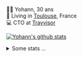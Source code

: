 <p>
  👨🏻 <bold>Yohann</bold>, 30 ans<br/>
  💼 Living in <a href="https://www.google.com/maps?q=toulouse">Toulouse</a>, France<br/>
  💻 CTO at <a href="https://trayvisor.com/">Trayvisor</a><br/>
</p>

<a href="https://github.com/anuraghazra/github-readme-stats"><img align="center" src="https://github-readme-stats-dviw-8taegaswk-yohann84ls-projects.vercel.app//api?username=yohann84L&show_icons=true&include_all_commits=true" alt="Yohann's github stats" /> </a>


<details>
  <summary>Some stats ...</summary><br/>
  

<!--START_SECTION:waka-->
![Code Time](http://img.shields.io/badge/Code%20Time-1%2C331%20hrs%2010%20mins-blue)

![Profile Views](http://img.shields.io/badge/Profile%20Views-0-blue)

**🐱 My GitHub Data** 

> 📦 441.0 kB Used in GitHub's Storage 
 > 
> 🏆 539 Contributions in the Year 2025
 > 
> 🚫 Not Opted to Hire
 > 
> 📜 26 Public Repositories 
 > 
> 🔑 21 Private Repositories 
 > 
**I'm an Early 🐤** 

```text
🌞 Morning                28900 commits       ███████░░░░░░░░░░░░░░░░░░   29.63 % 
🌆 Daytime                56485 commits       ██████████████░░░░░░░░░░░   57.90 % 
🌃 Evening                12010 commits       ███░░░░░░░░░░░░░░░░░░░░░░   12.31 % 
🌙 Night                  154 commits         ░░░░░░░░░░░░░░░░░░░░░░░░░   00.16 % 
```
📅 **I'm Most Productive on Wednesday** 

```text
Monday                   18732 commits       █████░░░░░░░░░░░░░░░░░░░░   19.20 % 
Tuesday                  18314 commits       █████░░░░░░░░░░░░░░░░░░░░   18.77 % 
Wednesday                19904 commits       █████░░░░░░░░░░░░░░░░░░░░   20.40 % 
Thursday                 19721 commits       █████░░░░░░░░░░░░░░░░░░░░   20.22 % 
Friday                   19072 commits       █████░░░░░░░░░░░░░░░░░░░░   19.55 % 
Saturday                 699 commits         ░░░░░░░░░░░░░░░░░░░░░░░░░   00.72 % 
Sunday                   1107 commits        ░░░░░░░░░░░░░░░░░░░░░░░░░   01.13 % 
```


📊 **This Week I Spent My Time On** 

```text
🕑︎ Time Zone: Europe/Paris

💬 Programming Languages: 
HTTP Request             8 hrs 45 mins       ████████████████████████░   94.93 % 
Other                    28 mins             █░░░░░░░░░░░░░░░░░░░░░░░░   05.07 % 

🔥 Editors: 
Zed                      9 hrs 13 mins       █████████████████████████   100.00 % 

💻 Operating System: 
Mac                      9 hrs 13 mins       █████████████████████████   100.00 % 
```

**I Mostly Code in Python** 

```text
Python                   26 repos            ██████████████░░░░░░░░░░░   54.17 % 
Jupyter Notebook         4 repos             ██░░░░░░░░░░░░░░░░░░░░░░░   08.33 % 
JavaScript               3 repos             ██░░░░░░░░░░░░░░░░░░░░░░░   06.25 % 
HTML                     2 repos             █░░░░░░░░░░░░░░░░░░░░░░░░   04.17 % 
Shell                    1 repo              █░░░░░░░░░░░░░░░░░░░░░░░░   02.08 % 
```




 Last Updated on 04/08/2025 00:50:00 UTC
<!--END_SECTION:waka-->

